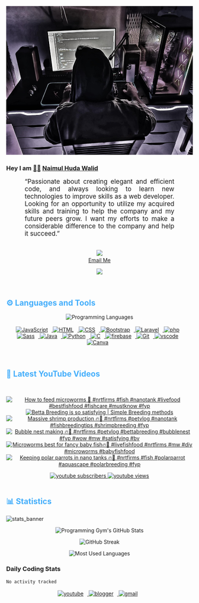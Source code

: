 <!-- ![github_cover_banner](https://www.digitalsolutionservices.com/img/services/web%20development.gif)-->

<div align="center" style="display:block;">
    <img height="400px" width="100%" alt="github cover banner" src="https://raw.githubusercontent.com/NaimulHudaWalid/NaimulHudaWalid/main/272276268_3114779035434264_920860974401480824_n.jpg"/> 
</div>

### Hey I am [👨🏻‍][facebook] [Naimul Huda Walid][youtube]



<p align:"center" style="text-align: justify; margin: 0 50px; font-size: 17px;" >
   “Passionate about creating elegant and efficient code, and always looking to learn new technologies to improve skills as a web developer. Looking for an opportunity to utilize my acquired skills and training to help the company and my future peers grow. I want my efforts to make a considerable difference to the company and help it succeed.”
<br>
<br>
<div align="center">

![](https://visitor-badge.glitch.me/badge?page_id=NaimulHudaWalid)
    <br />
[Email Me](mailto:dev.naimulhuda@gmail.com)
</div>
</p>
<!-- Typing SVG by DenverCoder1 - https://github.com/DenverCoder1/readme-typing-svg -->
<p align="center">
<!--   <a href="https://github.com/DenverCoder1/readme-typing-svg"> -->
    <img src="https://readme-typing-svg.herokuapp.com?color=E22FE4&width=380&height=45&lines=Open-Source+Enthusiast;Learning+In+Public;Empowering+Others;Nice+To+Meet+You+...&center=true"></a>

</p>
<br>
<!-- Languages and Tools -->

<h2 style="color: #44AEFB">⚙️ Languages and Tools</h2>
<div align="center" style="display:block;">
    <img width="100px" alt="Programming Languages" src="https://user-images.githubusercontent.com/78341798/194531121-47b0119a-ce00-439d-b586-125f86acb098.png"/> 
</div>
<br>   
<!-- Icons Resources -->
<!-- https://devicon.dev/ -->
<!-- https://cdn.jsdelivr.net/npm/simple-icons@v3/icons/ -->
<div align="center">
  <a href="https://developer.mozilla.org/en-US/docs/Web/JavaScript" target="_blank" rel="noreferrer">
      <img  alt="JavaScript" height="50px" style="padding-right:10px;" src="https://cdn.jsdelivr.net/gh/devicons/devicon/icons/javascript/javascript-plain.svg"/>
  </a>
  
 
  <a href="https://developer.mozilla.org/en-US/docs/Web/HTML" target="_blank" rel="noreferrer">
      <img  alt="HTML" height="50px" style="padding-right:10px;" src="https://cdn.jsdelivr.net/gh/devicons/devicon/icons/html5/html5-original.svg"/>
  </a>
  <a href="https://developer.mozilla.org/en-US/docs/Web/CSS" target="_blank" rel="noreferrer">
      <img  alt="CSS" height="50px" style="padding-right:10px;" src="https://cdn.jsdelivr.net/gh/devicons/devicon/icons/css3/css3-original.svg"/>
  </a>
  <a href="https://getbootstrap.com/" target="_blank" rel="noreferrer">
      <img  alt="Bootstrap" height="50px" style="padding-right:10px;" src="https://cdn.jsdelivr.net/gh/devicons/devicon/icons/bootstrap/bootstrap-original.svg"/>
  </a> 
  <a href="https://laravel.com/" target="_blank" rel="noreferrer">
      <img  alt="Laravel" height="50px" style="padding-right:10px;" src="https://cdn.jsdelivr.net/gh/devicons/devicon/icons/laravel/laravel-plain.svg"/>
  </a>
  <a href="https://www.php.net/" target="_blank" rel="noreferrer">
      <img  alt="php" height="50px" style="padding-right:10px;" src="https://cdn.jsdelivr.net/gh/devicons/devicon/icons/php/php-original.svg"/>
  </a>
  <a href="https://sass-lang.com/" target="_blank" rel="noreferrer">
      <img  alt="Sass" height="50px" style="padding-right:10px;" src="https://cdn.jsdelivr.net/gh/devicons/devicon/icons/sass/sass-original.svg"/>
  </a>
  <a href="https://www.java.com/en/" target="_blank" rel="noreferrer">
      <img  alt="Java" height="50px" style="padding-right:10px;" src="https://cdn.jsdelivr.net/gh/devicons/devicon/icons/java/java-original.svg"/>
  </a>    
  <a href="https://www.python.org/" target="_blank" rel="noreferrer">
      <img  alt="Python" height="50px" style="padding-right:10px;" src="https://cdn.jsdelivr.net/gh/devicons/devicon/icons/python/python-original.svg"/>
  </a>
  <a href="https://www.cprogramming.com/" target="_blank" rel="noreferrer">
      <img  alt="C" height="50px" style="padding-right:10px;" src="https://cdn.jsdelivr.net/gh/devicons/devicon/icons/c/c-original.svg"/>
  </a>
  
  <a href="https://firebase.google.com/" target="_blank" rel="noreferrer">
      <img  alt="firebase" height="50px" style="padding-right:10px;" src="https://cdn.jsdelivr.net/gh/devicons/devicon/icons/firebase/firebase-plain.svg"/>
  </a>
 
  <a href="https://git-scm.com/" target="_blank" rel="noreferrer">
      <img  alt="Git" height="50px" style="padding-right:10px;" src="https://cdn.jsdelivr.net/gh/devicons/devicon/icons/git/git-original.svg"/>
  </a>
  
  <a href="https://code.visualstudio.com/" target="_blank" rel="noreferrer">
      <img  alt="vscode" height="50px" style="padding-right:10px;"src="https://cdn.jsdelivr.net/gh/devicons/devicon/icons/vscode/vscode-original.svg"/>
  </a>
  <a href="https://www.canva.com/" target="_blank" rel="noreferrer">
      <img  alt="Canva" height="50px" style="padding-right:10px;" src="https://cdn.jsdelivr.net/gh/devicons/devicon/icons/canva/canva-original.svg"/> 
  </a>
</div>
<br>
<br>

<!-- Latest YouTube Videos -->

<h2 style="color: #44AEFB">🎦 Latest YouTube Videos</h2>
<br />

<!-- Resource/Reference: https://github.com/DenverCoder1/github-readme-youtube-cards -->
<div class="youtube videos cards" align="center">

<!-- BEGIN YOUTUBE-CARDS -->
[![How to feed microworms 🐛 #nrtfirms #fish #nanotank #livefood #bestfishfood #fishcare #mustknow #fyp](https://ytcards.demolab.com/?id=GfAG6gmVDIM&title=How+to+feed+microworms+%F0%9F%90%9B+%23nrtfirms+%23fish+%23nanotank+%23livefood+%23bestfishfood+%23fishcare+%23mustknow+%23fyp&lang=en&timestamp=1703613947&background_color=%230d1117&title_color=%23ffffff&stats_color=%23dedede&max_title_lines=1&width=250&border_radius=5 "How to feed microworms 🐛 #nrtfirms #fish #nanotank #livefood #bestfishfood #fishcare #mustknow #fyp")](https://www.youtube.com/watch?v=GfAG6gmVDIM)
[![Betta Breeding is so satisfying | Simple Breeding methods](https://ytcards.demolab.com/?id=3uONtaL9-cY&title=Betta+Breeding+is+so+satisfying+%7C+Simple+Breeding+methods&lang=en&timestamp=1703554034&background_color=%230d1117&title_color=%23ffffff&stats_color=%23dedede&max_title_lines=1&width=250&border_radius=5 "Betta Breeding is so satisfying | Simple Breeding methods")](https://www.youtube.com/watch?v=3uONtaL9-cY)
[![Massive shrimp production 🔥🖤 #nrtfirms #petvlog #nanotank #fishbreedingtips #shrimpbreeding #fyp](https://ytcards.demolab.com/?id=sOIKgnrSmK4&title=Massive+shrimp+production+%F0%9F%94%A5%F0%9F%96%A4+%23nrtfirms+%23petvlog+%23nanotank+%23fishbreedingtips+%23shrimpbreeding+%23fyp&lang=en&timestamp=1703549859&background_color=%230d1117&title_color=%23ffffff&stats_color=%23dedede&max_title_lines=1&width=250&border_radius=5 "Massive shrimp production 🔥🖤 #nrtfirms #petvlog #nanotank #fishbreedingtips #shrimpbreeding #fyp")](https://www.youtube.com/watch?v=sOIKgnrSmK4)
[![Bubble nest making 🔥🖤 #nrtfirms #petvlog #bettabreeding #bubblenest #fyp #wow #mw #satisfying #bv](https://ytcards.demolab.com/?id=sM76qo1d78M&title=Bubble+nest+making+%F0%9F%94%A5%F0%9F%96%A4+%23nrtfirms+%23petvlog+%23bettabreeding+%23bubblenest+%23fyp+%23wow+%23mw+%23satisfying+%23bv&lang=en&timestamp=1703523607&background_color=%230d1117&title_color=%23ffffff&stats_color=%23dedede&max_title_lines=1&width=250&border_radius=5 "Bubble nest making 🔥🖤 #nrtfirms #petvlog #bettabreeding #bubblenest #fyp #wow #mw #satisfying #bv")](https://www.youtube.com/watch?v=sM76qo1d78M)
[![Microworms best for fancy baby fish🔥🖤 #livefishfood #nrtfirms #mw #diy #microworms  #babyfishfood](https://ytcards.demolab.com/?id=cSXRNu7TfbU&title=Microworms+best+for+fancy+baby+fish%F0%9F%94%A5%F0%9F%96%A4+%23livefishfood+%23nrtfirms+%23mw+%23diy+%23microworms++%23babyfishfood&lang=en&timestamp=1703504100&background_color=%230d1117&title_color=%23ffffff&stats_color=%23dedede&max_title_lines=1&width=250&border_radius=5 "Microworms best for fancy baby fish🔥🖤 #livefishfood #nrtfirms #mw #diy #microworms  #babyfishfood")](https://www.youtube.com/watch?v=cSXRNu7TfbU)
[![Keeping polar parrots in nano tanks 🔥🖤 #nrtfirms #fish #polarparrot #aquascape #polarbreeding #fyp](https://ytcards.demolab.com/?id=ktWJgBebUok&title=Keeping+polar+parrots+in+nano+tanks+%F0%9F%94%A5%F0%9F%96%A4+%23nrtfirms+%23fish+%23polarparrot+%23aquascape+%23polarbreeding+%23fyp&lang=en&timestamp=1703476129&background_color=%230d1117&title_color=%23ffffff&stats_color=%23dedede&max_title_lines=1&width=250&border_radius=5 "Keeping polar parrots in nano tanks 🔥🖤 #nrtfirms #fish #polarparrot #aquascape #polarbreeding #fyp")](https://www.youtube.com/watch?v=ktWJgBebUok)
<!-- END YOUTUBE-CARDS -->
</div>

<!-- Begin Youtube Buttons -->
<!-- Resource/Reference:  https://github.com/DenverCoder1/custom-icon-badges -->
<div class="youtube buttons" align="center">
    <a href="https://www.youtube.com/channel/UCa3YaFwzSII0kKg3Nads2dQ"  target="_blank">
        <img alt="youtube subscribers" src="https://img.shields.io/youtube/channel/subscribers/UCa3YaFwzSII0kKg3Nads2dQ?logo=youtube&logoColor=red&style=for-the-badge"/>
    </a> 
    <a href="https://www.youtube.com/channel/UCa3YaFwzSII0kKg3Nads2dQ"  target="_blank">
        <img alt="youtube views" src="https://custom-icon-badges.demolab.com/youtube/channel/views/UCa3YaFwzSII0kKg3Nads2dQ?color=%23E05D44&logo=eye&logoColor=white&style=for-the-badge&labelColor=#555555"/>
    </a> 
</div>
<br>
<!-- End Youtube Buttons -->

<!-- Statistics -->

<h2 style="color: #44AEFB">📊 Statistics</h2>

![stats_banner](https://user-images.githubusercontent.com/78341798/194534778-d662496c-ae00-4e8d-ae9b-b90912054e7f.gif)

<!-- Begin Stats Cards -->
<!-- Resources:  -->
<!-- Github & Languages Stats: https://github.com/naimul15-12090/github-readme-stats --> 
<!-- Streak Stats: https://github.com/denvercoder1/github-readme-streak-stats -->
<!-- Change the value after ?username= to your GitHub username. -->
<div class="stats" align="center">

![Programming Gym's GitHub Stats](https://github-readme-stats.vercel.app/api?username=NaimulHudaWalid&hide=stars&count_private=true&show_icons=true&theme=algolia&border_radius=20)

![GitHub Streak](https://streak-stats.demolab.com?user=NaimulHudaWalid&count_private=true&theme=algolia&border_radius=22)

![Most Used Languages](https://github-readme-stats.vercel.app/api/top-langs/?username=NaimulHudaWalid&langs_count=8&layout=compact&show_icons=true&theme=algolia&border_radius=20)
    
<!-- ![Top Langs](https://github-readme-stats.vercel.app/api/top-langs/?username=naimul15-12090&langs_count=8) -->
<!-- [![Top Langs](https://github-readme-stats.vercel.app/api/top-langs/?username=naimul15-12090&layout=compact)](https://github.com/anuraghazra/github-readme-stats)
 -->
    
</div>
<!--  End Stats Cards -->



### Daily Coding Stats
<!--START_SECTION:waka-->

```txt
No activity tracked
```

<!--END_SECTION:waka-->
<!-- Begin Footer -->
<!-- Icons Resources -->
<!-- https://devicon.dev/ -->
<div class="footer" align="center" style="margin:15px;">
    <a href="https://www.youtube.com/channel/UCa3YaFwzSII0kKg3Nads2dQ" target="_blank">
        <img  style="margin:0 10px 10px 0;" src="https://user-images.githubusercontent.com/78341798/194531650-698ef1b1-9cbd-4b4f-96ef-5a2ec4b5d7e6.svg" alt="youtube" width="40px"/>
    </a>
    <a href="https://www.linkedin.com/in/naimulhudawalid/" target="_blank">
        <img style="margin:0 10px 10px 0;" src="https://user-images.githubusercontent.com/78341798/194531458-b5dfeb1b-bad5-4dfa-909a-2e402262db9a.svg" alt="blogger" width="40px"/>
    </a>
    <a href="mailto:dev.naimulhuda@gmail.com" target="_blank">
        <img style="margin:0 10px 10px 0;" src="https://user-images.githubusercontent.com/78341798/194531383-ddb2b774-5bb9-491c-b601-4a4a7d9792fb.svg" alt="gmail" width="40px"/>
    </a>
</div>
<!-- End Footer -->

[youtube]: https://www.youtube.com/channel/UCa3YaFwzSII0kKg3Nads2dQ
[facebook]: https://www.facebook.com/profile.php?id=100007065945838
